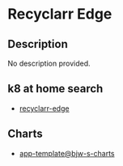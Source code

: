 # Recyclarr Edge

## Description

No description provided.

## k8 at home search

- [recyclarr-edge](https://nanne.dev/k8s-at-home-search/#/recyclarr-edge)

## Charts

- [app-template@bjw-s-charts](https://bjw-s.github.io/helm-charts/)
